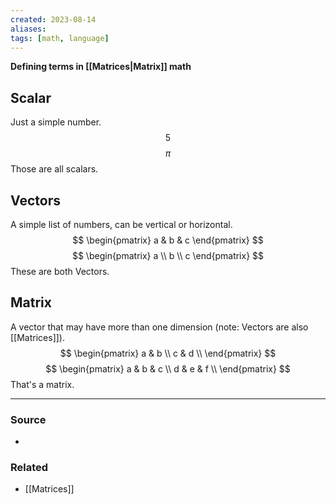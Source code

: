 ```yaml
---
created: 2023-08-14
aliases: 
tags: [math, language]
---
```

**Defining terms in [[Matrices|Matrix]] math**

## Scalar
Just a simple number. 
$$5$$
$$\pi$$
Those are all scalars.

## Vectors
A simple list of numbers, can be vertical or horizontal.
$$
\begin{pmatrix}
a & b & c
\end{pmatrix}
$$
$$
\begin{pmatrix}
a \\ b \\ c
\end{pmatrix}
$$
These are both Vectors. 

## Matrix
A vector that may have more than one dimension (note: Vectors are also [[Matrices]]).
$$
\begin{pmatrix}
a & b \\
c & d \\
\end{pmatrix}
$$
$$
\begin{pmatrix}
a & b & c \\
d & e & f \\
\end{pmatrix}
$$
That's a matrix.

****
### Source
- 

### Related
- [[Matrices]]
 